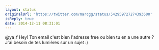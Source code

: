 ```yaml
---
layout: status
originalUrl: 'https://twitter.com/marcgg/status/542959727274393600'
isReply: true
date: 2014-12-11 08:31:01
---
```


@ya_f Hey! Ton email c'est bien l'adresse free ou bien tu en a une autre ? J'ai besoin de tes lumières sur un sujet :)
